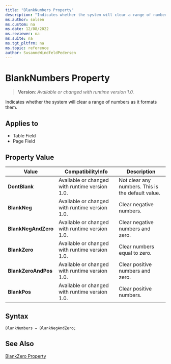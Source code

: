 ```yaml
---
title: "BlankNumbers Property"
description: "Indicates whether the system will clear a range of numbers as it formats them."
ms.author: solsen
ms.custom: na
ms.date: 12/08/2022
ms.reviewer: na
ms.suite: na
ms.tgt_pltfrm: na
ms.topic: reference
author: SusanneWindfeldPedersen
---
```

[//]: # (START>DO_NOT_EDIT)
[//]: # (IMPORTANT:Do not edit any of the content between here and the END>DO_NOT_EDIT.)
[//]: # (Any modifications should be made in the .xml files in the ModernDev repo.)
# BlankNumbers Property
> **Version**: _Available or changed with runtime version 1.0._

Indicates whether the system will clear a range of numbers as it formats them.

## Applies to
-   Table Field
-   Page Field

## Property Value

|Value|CompatibilityInfo|Description|
|-----------|-----------|---------------------------------------|
|**DontBlank**|Available or changed with runtime version 1.0.|Not clear any numbers. This is the default value.|
|**BlankNeg**|Available or changed with runtime version 1.0.|Clear negative numbers.|
|**BlankNegAndZero**|Available or changed with runtime version 1.0.|Clear negative numbers and zero.|
|**BlankZero**|Available or changed with runtime version 1.0.|Clear numbers equal to zero.|
|**BlankZeroAndPos**|Available or changed with runtime version 1.0.|Clear positive numbers and zero.|
|**BlankPos**|Available or changed with runtime version 1.0.|Clear positive numbers.|

[//]: # (IMPORTANT: END>DO_NOT_EDIT)

## Syntax  
```AL
BlankNumbers = BlankNegAndZero;
```

## See Also  
 [BlankZero Property](devenv-blankzero-property.md)